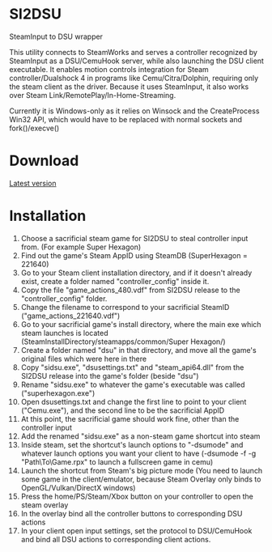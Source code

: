 # SI2DSU
SteamInput to DSU wrapper

This utility connects to SteamWorks and serves a controller recognized by SteamInput as a DSU/CemuHook server, while also launching the DSU client executable.
It enables motion controls integration for Steam controller/Dualshock 4 in programs like Cemu/Citra/Dolphin, requiring only the steam client as the driver.
Because it uses SteamInput, it also works over Steam Link/RemotePlay/In-Home-Streaming.

Currently it is Windows-only as it relies on Winsock and the CreateProcess Win32 API, which would have to be replaced with normal sockets and fork()/execve()

# Download
[Latest version](https://github.com/msxmine/SI2DSU/releases/download/0.2/release.zip)

# Installation

1. Choose a sacrificial steam game for SI2DSU to steal controller input from. (For example Super Hexagon)
2. Find out the game's Steam AppID using SteamDB (SuperHexagon = 221640)
3. Go to your Steam client installation directory, and if it doesn't already exist, create a folder named "controller_config" inside it.
4. Copy the file "game_actions_480.vdf" from SI2DSU release to the "controller_config" folder.
5. Change the filename to correspond to your sacrificial SteamID ("game_actions_221640.vdf")
6. Go to your sacrificial game's install directory, where the main exe which steam launches is located (SteamInstallDirectory/steamapps/common/Super Hexagon/)
7. Create a folder named "dsu" in that directory, and move all the game's original files which were here in there
8. Copy "sidsu.exe", "dsusettings.txt" and "steam_api64.dll" from the SI2DSU release into the game's folder (beside "dsu")
9. Rename "sidsu.exe" to whatever the game's executable was called ("superhexagon.exe")
10. Open dsusettings.txt and change the first line to point to your client ("Cemu.exe"), and the second line to be the sacrificial AppID
11. At this point, the sacrificial game should work fine, other than the controller input
12. Add the renamed "sidsu.exe" as a non-steam game shortcut into steam
13. Inside steam, set the shortcut's launch options to "-dsumode" and whatever launch options you want your client to have (-dsumode -f -g "Path\To\Game.rpx" to launch a fullscreen game in cemu)
14. Launch the shortcut from Steam's big picture mode (You need to launch some game in the client/emulator, because Steam Overlay only binds to OpenGL/Vulkan/DirectX windows)
15. Press the home/PS/Steam/Xbox button on your controller to open the steam overlay
16. In the overlay bind all the controller buttons to corresponding DSU actions
17. In your client open input settings, set the protocol to DSU/CemuHook and bind all DSU actions to corresponding client actions.
